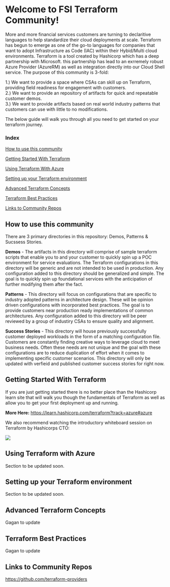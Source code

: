 # Welcome to FSI Terraform Community!

More and more financial services customers are turning to declaritive languages to help standardize their cloud deployments at scale. Terraform has begun to emerge as one of the go-to languages for companies that want to adopt Infrastructure as Code (IAC) within their Hybid/Multi cloud environments. Terraform is a tool created by Hashicorp which has a deep partnership with Microsoft. this partnership has lead to an exrremely robust Azure Provider (AzureRM) as well as integration directly into our Cloud Shell service. The purpose of this community is 3-fold:

1.) We want to provide a space where CSAs can skill up on Terraform, providing field readiness for engagement with customers.\
2.) We want to provide an repository of artifacts for quick and repeatable customer demos.\
3.) We want to provide artifacts based on real world industry patterns that customers can use with little to no modifications.

The below guide will walk you through all you need to get started on your terraform journey.

### Index
[How to use this community](#How-to-use-this-community)

[Getting Started With Terraform](#Getting-Started-With-Terraform)

[Using Terraform With Azure](#Using-Terraform-with-Azure)

[Setting up your Terraform environment](#Setting-up-your-Terraform-environment)

[Advanced Terraform Concepts](#Advanced-Terraform-Concepts)

[Terraform Best Practices](#Terraform-Best-Practices)

[Links to Community Repos](#Links-to-Community-Repos)

## How to use this community
There are 3 primary directories in this repository: Demos, Patterns & Sucssess Stories. 

**Demos** - The artifacts in this directory will comprise of sample terraform scripts that enable you to and your customer to quickly spin up a POC environment for service evaluations. The Terraform configurations in this directory will be generic and are not intended to be used in production. Any configuration added to this directory should be generalized and simple. The goal is to quickly spin up foundational services with the anticipation of further modifying them after the fact. 

**Patterns** - This directory will focus on configurations that are specific to industry adopted patterns in architecture design. These will be opinion driven configurations with incorporated best practices. The goal is to provide customers near production ready implementations of common architectures. Any configuration added to this directory will be peer reviewed by a group of industiry CSAs to ensure quality and alignment.

**Success Stories** - This directory will house previously successfully customer deployed workloads in the form of a matching configuration file. Customers are constantly finding creative ways to leverage cloud to meet business needs. Often these needs are not unique and the goal with these configurations are to reduce duplication of effort when it comes to implementing specific customer scenarios. This directory will only be updated with verfieid and published customer success stories for right now. 


## Getting Started With Terraform
If you are just getting started there is no better place than the Hashicorp learn site that will walk you though the fundamentals of Terraform as well as allow you to get your first deployment up and running.

**More Here:** https://learn.hashicorp.com/terraform?track=azure#azure

We also recommend watching the introductory whiteboard session on Terraform by Hashicorps CTO:

[![](http://img.youtube.com/vi/h970ZBgKINg/0.jpg)](http://www.youtube.com/watch?v=h970ZBgKINg "Introduction to HashiCorp Terraform with Armon Dadgar")


## Using Terraform with Azure

Section to be updated soon.

## Setting up your Terraform environment

Section to be updated soon.
## Advanced Terraform Concepts

Gagan to update

## Terraform Best Practices

Gagan to update

## Links to Community Repos

https://github.com/terraform-providers
